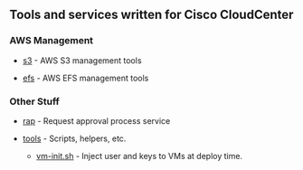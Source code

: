 ## Tools and services written for Cisco CloudCenter

### AWS Management

- [s3](https://github.com/grimmtheory/c3/tree/master/s3) - AWS S3 management tools

- [efs](https://github.com/grimmtheory/c3/tree/master/efs) - AWS EFS management tools

### Other Stuff

- [rap](https://github.com/grimmtheory/c3/tree/master/rap) - Request approval process service

- [tools](https://github.com/grimmtheory/c3/tree/master/tools) - Scripts, helpers, etc.

    + [vm-init.sh](https://github.com/grimmtheory/c3/blob/master/tools/vm-init.sh) - Inject user and keys to VMs at deploy time.
